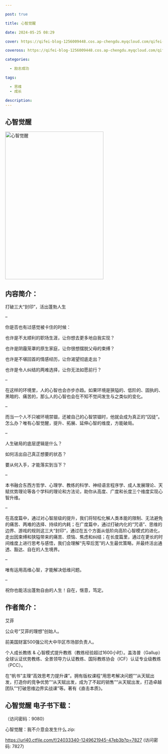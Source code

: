 ```yaml
---

post: true

title: 心智觉醒

date: 2024-05-25 08:29

cover: https://qifei-blog-1256009448.cos.ap-chengdu.myqcloud.com/qifei-blog/660a8c249f345e8d035889f8.jpg

coveross: https://qifei-blog-1256009448.cos.ap-chengdu.myqcloud.com/qifei-blog/660a8c249f345e8d035889f8.jpg

categories:

  - 励志成功

tags:

  - 思维
  - 成长

description:
---
```


## 心智觉醒
<img alt="心智觉醒 " class="aligncenter loaded" data-was-processed="true" decoding="async" fetchpriority="high" height="471" src="https://qifei-blog-1256009448.cos.ap-chengdu.myqcloud.com/qifei-blog/660a8c249f345e8d035889f8.jpg " style="cursor: zoom-in;" width="314"/>

## 内容简介：

打破三大“封印”，活出蓬勃人生

–

你是否也有过感觉被卡住的时候：

也许是不太顺利的职场生涯，让你想去更多地自我实现？

也许是阴霾笼罩的原生家庭，让你很想摆脱父母的束缚？

也许是不堪回首的情感经历，让你渴望彻底走出？

也许是令人纠结的两难选择，让你无法如愿前行？

–

在这样的环境里，人的心智也会亦步亦趋。如果环境是狭隘的、低阶的、固执的、黑暗的、痛苦的，那么人的心智也会在不知不觉间发生与之类似的变化。

–

而当一个人不只被环境禁锢，还被自己的心智禁锢时，他就会成为真正的“囚徒”。怎么办？唯有心智觉醒，提升、拓展、延伸心智的维度，方能破局。

–

人生破局的底层逻辑是什么？

如何活出自己真正想要的状态？

要从何入手，才能落实到当下？

–

本书融合东西方哲学、心理学、教练的科学、神经语言程序学、成人发展理论、天赋优势理论等各个学科的理论和方法论，助你从高度、广度和长度三个维度实现心智升维。

–

在高度篇中，通过对心智层级的提升，我们将轻松化解人类本能的限制、无法避免的痛苦、两难的选择、持续的内耗；在广度篇中，通过打破内化的“咒语”、思维的边界、游戏的规则这三大“封印”，通过在五个方面从低阶向高阶心智模式的进化，走出因束缚和狭隘带来的痛苦、烦恼、焦虑和纠结；在长度篇里，通过在更长的时间维度上进行思考与感悟，我们会理解“先窄后宽”的人生最优策略，并最终活出通透、豁达、自在的人生境界。

–

唯有运用高维心智，才能解决低维问题。

–

祝你也能活出蓬勃自由的人生！自在，惬意，笃定。

## 作者简介：

艾菲

公众号“艾菲的理想”创始人。

前美国财富500强公司大中华区市场部负责人。

个人成长教练 &amp; 心智模式提升教练（教练经验超过1600小时）。盖洛普（Gallup）全球认证优势教练、全景领导力认证教练、国际教练协会（ICF）认证专业级教练（PCC）。

在“帆书”主理“高效思考力提升课”。拥有版权课程“用思考解决问题”“从天赋出发，打造你的竞争优势”“从天赋出发，成为了不起的销售”“从天赋出发，打造卓越团队”“打破思维边界实战课”等。著有《直击本质》。

## 心智觉醒 电子书下载：

 （访问密码：9080）

心智觉醒：我不介意会发生什么.zip: 

https://url40.ctfile.com/f/24033340-1249621945-47eb3b?p=7827 (访问密码: 7827)
